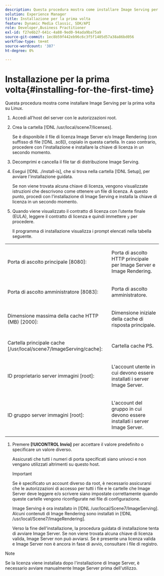 ```yaml
---
description: Questa procedura mostra come installare Image Serving per la prima volta su Linux.
solution: Experience Manager
title: Installazione per la prima volta
feature: Dynamic Media Classic, SDK/API
role: Developer,Business Practitioner
exl-id: f27e6b27-641c-4a88-9ed0-94ada9ba75a9
source-git-commit: 1ec8b59f442eb96c6c3f5f1405d57a38a86bd056
workflow-type: tm+mt
source-wordcount: '387'
ht-degree: 0%

---
```


# Installazione per la prima volta{#installing-for-the-first-time}

Questa procedura mostra come installare Image Serving per la prima volta su Linux.

1. Accedi all&#39;host del server con le autorizzazioni root.
1. Crea la cartella [!DNL /usr/local/scene7/licenses].

   Se è disponibile il file di licenza Image Server e/o Image Rendering (con suffisso di file [!DNL .sc8]), copialo in questa cartella. In caso contrario, procedere con l&#39;installazione e installare la chiave di licenza in un secondo momento.
1. Decomprimi e cancella il file tar di distribuzione Image Serving.
1. Esegui [!DNL ./install-is], che si trova nella cartella [!DNL Setup], per avviare l&#39;installazione guidata.

   Se non viene trovata alcuna chiave di licenza, vengono visualizzate istruzioni che descrivono come ottenere un file di licenza. A questo punto, procedi con l&#39;installazione di Image Serving e installa la chiave di licenza in un secondo momento.
1. Quando viene visualizzato il contratto di licenza con l’utente finale (EULA), leggere il contratto di licenza e quindi immettere `y` per procedere.

   Il programma di installazione visualizza i prompt elencati nella tabella seguente.

<table id="table_0E7B673CAD8E4C5EB72F8283A0DDEFC8"> 
 <tbody> 
  <tr> 
   <td colname="col1"> <p><span class="codeph"> Porta di ascolto principale [8080]:</span> </p> </td> 
   <td colname="col2"> <p>Porta di ascolto HTTP principale per Image Server e Image Rendering. </p> </td> 
  </tr> 
  <tr> 
   <td colname="col1"> <p><span class="codeph"> Porta di ascolto amministratore [8083]:</span> </p> </td> 
   <td colname="col2"> <p>Porta di ascolto amministratore. </p> </td> 
  </tr> 
  <tr> 
   <td colname="col1"> <p><span class="codeph"> Dimensione massima della cache HTTP (MB) [2000]:</span> </p> </td> 
   <td colname="col2"> <p>Dimensione iniziale della cache di risposta principale. </p> </td> 
  </tr> 
  <tr> 
   <td colname="col1"> <p><span class="codeph"> Cartella principale cache [/usr/local/scene7/ImageServing/cache]:</span> </p> </td> 
   <td colname="col2"> <p>Cartella cache PS. </p> </td> 
  </tr> 
  <tr> 
   <td colname="col1"> <p><span class="codeph"> ID proprietario server immagini [root]:</span> </p> </td> 
   <td colname="col2"> <p>L'account utente in cui devono essere installati i server Image Server. </p> </td> 
  </tr> 
  <tr> 
   <td colname="col1"> <p><span class="codeph"> ID gruppo server immagini [root]:</span> </p> </td> 
   <td colname="col2"> <p>L'account del gruppo in cui devono essere installati i server Image Server. </p> </td> 
  </tr> 
 </tbody> 
</table>

1. Premere **[!UICONTROL Invio]** per accettare il valore predefinito o specificare un valore diverso.

   Assicurati che tutti i numeri di porta specificati siano univoci e non vengano utilizzati altrimenti su questo host.

   >[!IMPORTANT]
   >
   >Se è specificato un account diverso da root, è necessario assicurarsi che le autorizzazioni di accesso per tutti i file e le cartelle che Image Server deve leggere e/o scrivere siano impostate correttamente quando queste cartelle vengono riconfigurate nei file di configurazione.
   >
   >Image Serving è ora installato in [!DNL /usr/local/Scene7/ImageServing]. Alcuni contenuti di Image Rendering sono installati in [!DNL /usr/local/Scene7/ImageRendering].
   >
   >Verso la fine dell&#39;installazione, la procedura guidata di installazione tenta di avviare Image Server. Se non viene trovata alcuna chiave di licenza valida, Image Server non può avviarsi. Se è presente una licenza valida e Image Server non è ancora in fase di avvio, consultare i file di registro.

>[!NOTE]
>
>Se la licenza viene installata dopo l&#39;installazione di Image Server, è necessario avviare manualmente Image Server prima dell&#39;utilizzo.
